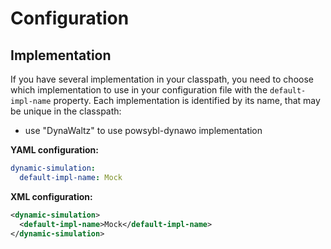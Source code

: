 # Configuration

## Implementation
If you have several implementation in your classpath, you need to choose which implementation to use in your configuration file with the `default-impl-name` property.
Each implementation is identified by its name, that may be unique in the classpath:
- use "DynaWaltz" to use powsybl-dynawo implementation

**YAML configuration:**
```yaml
dynamic-simulation:
  default-impl-name: Mock
```

**XML configuration:**
```xml
<dynamic-simulation>
  <default-impl-name>Mock</default-impl-name>
</dynamic-simulation>
```